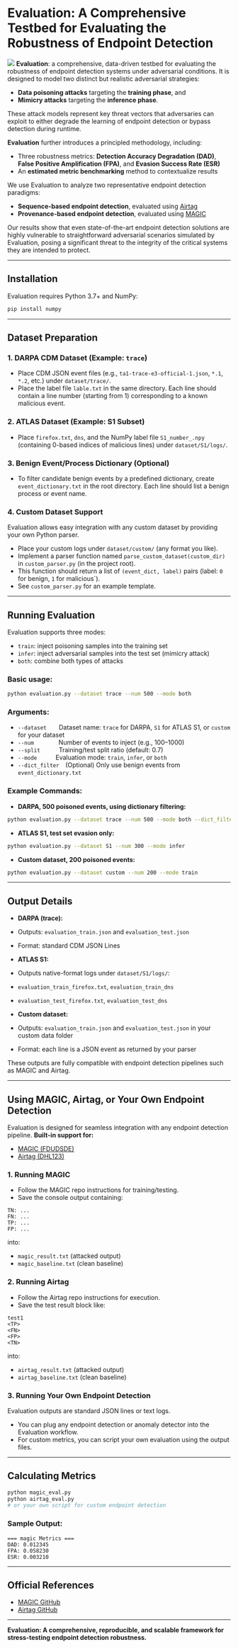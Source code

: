# Evaluation: A Comprehensive Testbed for Evaluating the Robustness of Endpoint Detection

![](./pic/framework.png)
**Evaluation**: a comprehensive, data-driven testbed for evaluating the robustness of endpoint detection systems under adversarial conditions. It is designed to model two distinct but realistic adversarial strategies:

* **Data poisoning attacks** targeting the **training phase**, and
* **Mimicry attacks** targeting the **inference phase**.

These attack models represent key threat vectors that adversaries can exploit to either degrade the learning of endpoint detection or bypass detection during runtime.

**Evaluation** further introduces a principled methodology, including:

* Three robustness metrics: **Detection Accuracy Degradation (DAD)**, **False Positive Amplification (FPA)**, and **Evasion Success Rate (ESR)**
* An **estimated metric benchmarking** method to contextualize results

We use Evaluation to analyze two representative endpoint detection paradigms:

* **Sequence-based endpoint detection**, evaluated using [Airtag](https://github.com/dhl123/Airtag-2023)
* **Provenance-based endpoint detection**, evaluated using [MAGIC](https://github.com/FDUDSDE/MAGIC)

Our results show that even state-of-the-art endpoint detection solutions are highly vulnerable to straightforward adversarial scenarios simulated by Evaluation, posing a significant threat to the integrity of the critical systems they are intended to protect.

---

## Installation

Evaluation requires Python 3.7+ and NumPy:

```bash
pip install numpy
```

---

## Dataset Preparation

### 1. DARPA CDM Dataset (Example: `trace`)

* Place CDM JSON event files (e.g., `ta1-trace-e3-official-1.json`, `*.1`, `*.2`, etc.) under `dataset/trace/`.
* Place the label file `lable.txt` in the same directory. Each line should contain a line number (starting from 1) corresponding to a known malicious event.

### 2. ATLAS Dataset (Example: S1 Subset)

* Place `firefox.txt`, `dns`, and the NumPy label file `S1_number_.npy` (containing 0-based indices of malicious lines) under `dataset/S1/logs/`.

### 3. Benign Event/Process Dictionary (Optional)

* To filter candidate benign events by a predefined dictionary, create `event_dictionary.txt` in the root directory. Each line should list a benign process or event name.

### 4. **Custom Dataset Support**

Evaluation allows easy integration with any custom dataset by providing your own Python parser.

* Place your custom logs under `dataset/custom/` (any format you like).
* Implement a parser function named `parse_custom_dataset(custom_dir)` in `custom_parser.py` (in the project root).
* This function should return a list of `(event_dict, label)` pairs (label: `0` for benign, `1` for malicious\`).
* See `custom_parser.py` for an example template.

---

## Running Evaluation

Evaluation supports three modes:

* `train`: inject poisoning samples into the training set
* `infer`: inject adversarial samples into the test set (mimicry attack)
* `both`: combine both types of attacks

### Basic usage:

```bash
python evaluation.py --dataset trace --num 500 --mode both
```

### Arguments:

* `--dataset`  Dataset name: `trace` for DARPA, `S1` for ATLAS S1, or `custom` for your dataset
* `--num`    Number of events to inject (e.g., 100–1000)
* `--split`   Training/test split ratio (default: 0.7)
* `--mode`   Evaluation mode: `train`, `infer`, or `both`
* `--dict_filter` (Optional) Only use benign events from `event_dictionary.txt`

### Example Commands:

* **DARPA, 500 poisoned events, using dictionary filtering:**

```bash
python evaluation.py --dataset trace --num 500 --mode both --dict_filter
```

* **ATLAS S1, test set evasion only:**

```bash
python evaluation.py --dataset S1 --num 300 --mode infer
```

* **Custom dataset, 200 poisoned events:**

```bash
python evaluation.py --dataset custom --num 200 --mode train
```

---

## Output Details

* **DARPA (trace):**

* Outputs: `evaluation_train.json` and `evaluation_test.json`

* Format: standard CDM JSON Lines

* **ATLAS S1:**

* Outputs native-format logs under `dataset/S1/logs/`:

* `evaluation_train_firefox.txt`, `evaluation_train_dns`

* `evaluation_test_firefox.txt`, `evaluation_test_dns`

* **Custom dataset:**

* Outputs: `evaluation_train.json` and `evaluation_test.json` in your custom data folder

* Format: each line is a JSON event as returned by your parser

These outputs are fully compatible with endpoint detection pipelines such as MAGIC and Airtag.

---

## Using MAGIC, Airtag, or Your Own Endpoint Detection

Evaluation is designed for seamless integration with any endpoint detection pipeline.
**Built-in support for:**

* [MAGIC (FDUDSDE)](https://github.com/FDUDSDE/MAGIC)
* [Airtag (DHL123)](https://github.com/dhl123/Airtag-2023)

### 1. Running MAGIC

* Follow the MAGIC repo instructions for training/testing.
* Save the console output containing:

```
TN: ...
FN: ...
TP: ...
FP: ...
```

into:

* `magic_result.txt` (attacked output)
* `magic_baseline.txt` (clean baseline)

### 2. Running Airtag

* Follow the Airtag repo instructions for execution.
* Save the test result block like:

```
test1
<TP>
<FN>
<FP>
<TN>
```

into:

* `airtag_result.txt` (attacked output)
* `airtag_baseline.txt` (clean baseline)

### 3. **Running Your Own Endpoint Detection**

Evaluation outputs are standard JSON lines or text logs.

* You can plug any endpoint detection or anomaly detector into the Evaluation workflow.
* For custom metrics, you can script your own evaluation using the output files.

---

## Calculating Metrics

```bash
python magic_eval.py
python airtag_eval.py
# or your own script for custom endpoint detection
```

### Sample Output:

```
=== magic Metrics ===
DAD: 0.012345
FPA: 0.058230
ESR: 0.003210
```

---

## Official References

* [MAGIC GitHub](https://github.com/FDUDSDE/MAGIC)
* [Airtag GitHub](https://github.com/dhl123/Airtag-2023)

---

**Evaluation: A comprehensive, reproducible, and scalable framework for stress-testing endpoint detection robustness.**
